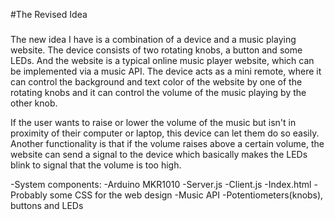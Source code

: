 #The Revised Idea 
###
The new idea I have is a combination of a device and a music playing website. The device consists of two rotating knobs, a button and 
some LEDs. And the website is a typical online music player website, which can be implemented via a music API. The device acts as
a mini remote, where it can control the background and text color of the website by one of the rotating knobs and it can control the
volume of the music playing by the other knob. 
    
If the user wants to raise or lower the volume of the music but isn't in proximity of their computer or laptop, this device can let 
them do so easily. Another functionality is that if the volume raises above a certain volume, the website can send a signal to the 
device which basically makes the LEDs blink to signal  that the volume is too high. 
    
-System components:
-Arduino MKR1010
-Server.js
-Client.js
-Index.html
-Probably some CSS for the web design
-Music API
-Potentiometers(knobs), buttons and LEDs

